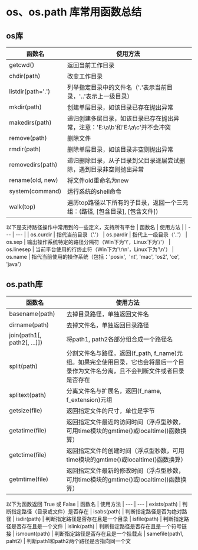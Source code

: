 # os、os.path 库常用函数总结

## os库

| 函数名 | 使用方法 |
| --- | --- |
| getcwd() | 返回当前工作目录 |
| chdir(path) | 改变工作目录 |
| listdir(path='.') | 列举指定目录中的文件名（'.'表示当前目录，'..'表示上一级目录） |
| mkdir(path) | 创建单层目录，如该目录已存在抛出异常
| makedirs(path) | 递归创建多层目录，如该目录已存在抛出异常，注意：'E:\\a\\b'和'E:\\a\\c'并不会冲突
| remove(path) | 删除文件
| rmdir(path) | 删除单层目录，如该目录非空则抛出异常
| removedirs(path) | 递归删除目录，从子目录到父目录逐层尝试删除，遇到目录非空则抛出异常
| rename(old, new) | 将文件old重命名为new
| system(command) | 运行系统的shell命令
| walk(top) | 遍历top路径以下所有的子目录，返回一个三元组：(路径, [包含目录], [包含文件])

以下是支持路径操作中常用到的一些定义，支持所有平台
| 函数名 | 使用方法 |
| --- | --- |
| os.curdir | 指代当前目录（'.'）
| os.pardir | 指代上一级目录（'..'）
| os.sep | 输出操作系统特定的路径分隔符（Win下为'\\'，Linux下为'/'）
| os.linesep | 当前平台使用的行终止符（Win下为'\r\n'，Linux下为'\n'）
| os.name | 指代当前使用的操作系统（包括：'posix',  'nt', 'mac', 'os2', 'ce', 'java'）

## os.path库

| 函数名 | 使用方法
| --- | ---
| basename(path) | 去掉目录路径，单独返回文件名
| dirname(path) | 去掉文件名，单独返回目录路径
| join(path1[, path2[, ...]]) | 将path1, path2各部分组合成一个路径名
| split(path) | 分割文件名与路径，返回(f_path, f_name)元组。如果完全使用目录，它也会将最后一个目录作为文件名分离，且不会判断文件或者目录是否存在
| splitext(path) | 分离文件名与扩展名，返回(f_name, f_extension)元组
| getsize(file) | 返回指定文件的尺寸，单位是字节
| getatime(file) | 返回指定文件最近的访问时间（浮点型秒数，可用time模块的gmtime()或localtime()函数换算）
| getctime(file) | 返回指定文件的创建时间（浮点型秒数，可用time模块的gmtime()或localtime()函数换算）
| getmtime(file) | 返回指定文件最新的修改时间（浮点型秒数，可用time模块的gmtime()或localtime()函数换算）

以下为函数返回 True 或 False
| 函数名 | 使用方法
| --- | ---
| exists(path) | 判断指定路径（目录或文件）是否存在
| isabs(path) | 判断指定路径是否为绝对路径
| isdir(path) | 判断指定路径是否存在且是一个目录
| isfile(path) | 判断指定路径是否存在且是一个文件
| islink(path) | 判断指定路径是否存在且是一个符号链接
| ismount(path) | 判断指定路径是否存在且是一个挂载点
| samefile(path1, paht2) | 判断path1和path2两个路径是否指向同一个文
